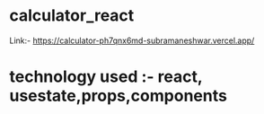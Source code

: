 # calculator_react
Link:- https://calculator-ph7qnx6md-subramaneshwar.vercel.app/ 
# technology used :- react, usestate,props,components
